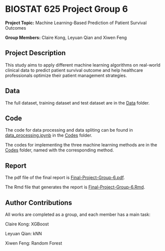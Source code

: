 # BIOSTAT 625 Project Group 6
**Project Topic:** Machine Learning-Based Prediction of Patient Survival Outcomes

**Group Members:** Claire Kong, Leyuan Qian and Xiwen Feng

## Project Description

This study aims to apply different machine learning algorithms on real-world clinical data to predict patient survival outcome and help healthcare professionals optimize their patient management strategies.

## Data

The full dataset, training dataset and test dataset are in the [Data](/Data) folder.

## Code

The code for data processing and data spliting can be found in [data_processing.ipynb](/Codes/data_processing.ipynb) in the [Codes](/Codes) folder.

The codes for implementing the three machine learning methods are in the [Codes](/Codes) folder, named with the corresponding method.

## Report
The pdf file of the final report is [Final-Project-Group-6.pdf](/Final-Project-Group-6.pdf).

The Rmd file that generates the report is [Final-Project-Group-6.Rmd](/Final-Project-Group-6.Rmd).

## Author Contributions
All works are completed as a group, and each member has a main task:

Claire Kong: XGBoost

Leyuan Qian: kNN

Xiwen Feng: Random Forest
